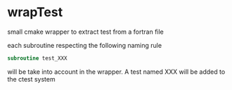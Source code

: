 # wrapTest
small cmake wrapper to extract test from a fortran file

each subroutine respecting the following naming rule
```fortran
subroutine test_XXX 
```
will be take into account in the wrapper. 
A test named XXX will be added to the ctest system
